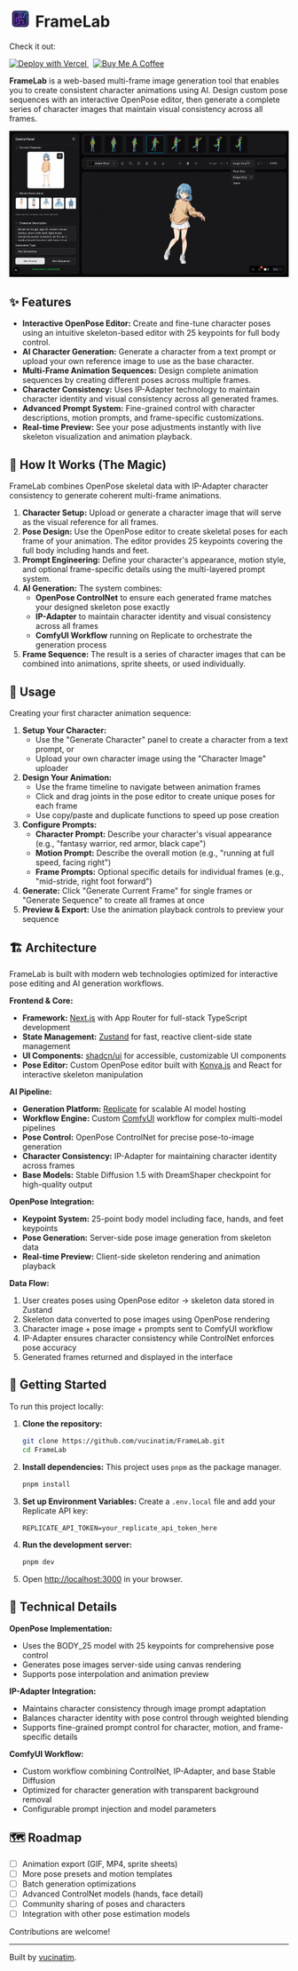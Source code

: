 # <img style="margin-bottom: -5px;" src="public/logo.png" alt="FrameLab Logo" width="40"/> FrameLab

Check it out:
<p>
  <a href="https://frame-lab-chi.vercel.app/" target="_blank" rel="noopener noreferrer">
    <img src="https://vercel.com/button" alt="Deploy with Vercel" height="32" />
  </a>
  &nbsp;
  <a href="https://www.buymeacoffee.com/vucinatim" target="_blank" rel="noopener noreferrer">
    <img src="https://cdn.buymeacoffee.com/buttons/v2/default-yellow.png" alt="Buy Me A Coffee" height="30">
  </a>
</p>

**FrameLab** is a web-based multi-frame image generation tool that enables you to create consistent character animations using AI. Design custom pose sequences with an interactive OpenPose editor, then generate a complete series of character images that maintain visual consistency across all frames.

![FrameLab Screenshot](https://github.com/vucinatim/frame-lab/blob/main/public/frame-lab-gif.gif?raw=true) 

## ✨ Features

* **Interactive OpenPose Editor:** Create and fine-tune character poses using an intuitive skeleton-based editor with 25 keypoints for full body control.
* **AI Character Generation:** Generate a character from a text prompt or upload your own reference image to use as the base character.
* **Multi-Frame Animation Sequences:** Design complete animation sequences by creating different poses across multiple frames.
* **Character Consistency:** Uses IP-Adapter technology to maintain character identity and visual consistency across all generated frames.
* **Advanced Prompt System:** Fine-grained control with character descriptions, motion prompts, and frame-specific customizations.
* **Real-time Preview:** See your pose adjustments instantly with live skeleton visualization and animation playback.

## 🤔 How It Works (The Magic)

FrameLab combines OpenPose skeletal data with IP-Adapter character consistency to generate coherent multi-frame animations.

1.  **Character Setup:** Upload or generate a character image that will serve as the visual reference for all frames.
2.  **Pose Design:** Use the OpenPose editor to create skeletal poses for each frame of your animation. The editor provides 25 keypoints covering the full body including hands and feet.
3.  **Prompt Engineering:** Define your character's appearance, motion style, and optional frame-specific details using the multi-layered prompt system.
4.  **AI Generation:** The system combines:
    * **OpenPose ControlNet** to ensure each generated frame matches your designed skeleton pose exactly
    * **IP-Adapter** to maintain character identity and visual consistency across all frames
    * **ComfyUI Workflow** running on Replicate to orchestrate the generation process
5.  **Frame Sequence:** The result is a series of character images that can be combined into animations, sprite sheets, or used individually.

## 🚀 Usage

Creating your first character animation sequence:

1.  **Setup Your Character:** 
    * Use the "Generate Character" panel to create a character from a text prompt, or
    * Upload your own character image using the "Character Image" uploader
2.  **Design Your Animation:**
    * Use the frame timeline to navigate between animation frames
    * Click and drag joints in the pose editor to create unique poses for each frame
    * Use copy/paste and duplicate functions to speed up pose creation
3.  **Configure Prompts:**
    * **Character Prompt:** Describe your character's visual appearance (e.g., "fantasy warrior, red armor, black cape")
    * **Motion Prompt:** Describe the overall motion (e.g., "running at full speed, facing right")
    * **Frame Prompts:** Optional specific details for individual frames (e.g., "mid-stride, right foot forward")
4.  **Generate:** Click "Generate Current Frame" for single frames or "Generate Sequence" to create all frames at once
5.  **Preview & Export:** Use the animation playback controls to preview your sequence

## 🏗️ Architecture

FrameLab is built with modern web technologies optimized for interactive pose editing and AI generation workflows.

**Frontend & Core:**
* **Framework:** [Next.js](https://nextjs.org/) with App Router for full-stack TypeScript development
* **State Management:** [Zustand](https://github.com/pmndrs/zustand) for fast, reactive client-side state management
* **UI Components:** [shadcn/ui](https://ui.shadcn.com/) for accessible, customizable UI components
* **Pose Editor:** Custom OpenPose editor built with [Konva.js](https://konvajs.org/) and React for interactive skeleton manipulation

**AI Pipeline:**
* **Generation Platform:** [Replicate](https://replicate.com/) for scalable AI model hosting
* **Workflow Engine:** Custom [ComfyUI](https://github.com/comfyanonymous/ComfyUI) workflow for complex multi-model pipelines
* **Pose Control:** OpenPose ControlNet for precise pose-to-image generation
* **Character Consistency:** IP-Adapter for maintaining character identity across frames
* **Base Models:** Stable Diffusion 1.5 with DreamShaper checkpoint for high-quality output

**OpenPose Integration:**
* **Keypoint System:** 25-point body model including face, hands, and feet keypoints
* **Pose Generation:** Server-side pose image generation from skeleton data
* **Real-time Preview:** Client-side skeleton rendering and animation playback

**Data Flow:**
1. User creates poses using OpenPose editor → skeleton data stored in Zustand
2. Skeleton data converted to pose images using OpenPose rendering
3. Character image + pose image + prompts sent to ComfyUI workflow
4. IP-Adapter ensures character consistency while ControlNet enforces pose accuracy
5. Generated frames returned and displayed in the interface

## 🔧 Getting Started

To run this project locally:

1.  **Clone the repository:**
    ```bash
    git clone https://github.com/vucinatim/FrameLab.git
    cd FrameLab
    ```

2.  **Install dependencies:**
    This project uses `pnpm` as the package manager.
    ```bash
    pnpm install
    ```

3.  **Set up Environment Variables:**
    Create a `.env.local` file and add your Replicate API key:
    ```
    REPLICATE_API_TOKEN=your_replicate_api_token_here
    ```

4.  **Run the development server:**
    ```bash
    pnpm dev
    ```

5.  Open [http://localhost:3000](http://localhost:3000) in your browser.

## 🎯 Technical Details

**OpenPose Implementation:**
* Uses the BODY_25 model with 25 keypoints for comprehensive pose control
* Generates pose images server-side using canvas rendering
* Supports pose interpolation and animation preview

**IP-Adapter Integration:**
* Maintains character consistency through image prompt adaptation
* Balances character identity with pose control through weighted blending
* Supports fine-grained prompt control for character, motion, and frame-specific details

**ComfyUI Workflow:**
* Custom workflow combining ControlNet, IP-Adapter, and base Stable Diffusion
* Optimized for character generation with transparent background removal
* Configurable prompt injection and model parameters

## 🗺️ Roadmap

* [ ] Animation export (GIF, MP4, sprite sheets)
* [ ] More pose presets and motion templates  
* [ ] Batch generation optimizations
* [ ] Advanced ControlNet models (hands, face detail)
* [ ] Community sharing of poses and characters
* [ ] Integration with other pose estimation models

Contributions are welcome!

---

Built by [vucinatim](https://github.com/vucinatim).